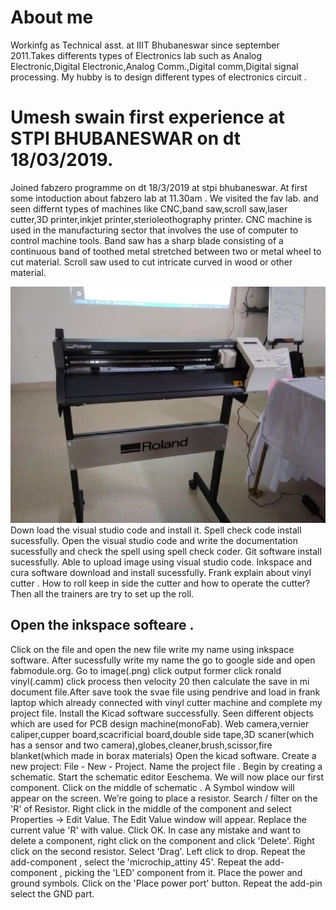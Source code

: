 # About me
Workinfg as Technical asst. at IIIT Bhubaneswar since september 2011.Takes  differents types of Electronics lab such as Analog Electronic,Digital Electronic,Analog Comm.,Digital comm,Digital signal processing. My hubby is to design different types of electronics circuit .
# Umesh swain first experience at STPI BHUBANESWAR on dt 18/03/2019.
Joined fabzero programme on dt 18/3/2019 at stpi bhubaneswar.
At first some intoduction about fabzero lab at 11.30am .
We visited the fav lab. and seen differnt types of machines like CNC,band saw,scroll saw,laser cutter,3D printer,inkjet printer,sterioleothography printer.
CNC machine is used in the manufacturing sector that involves the use of computer to control machine tools.
Band saw has a sharp blade consisting of a continuous band of toothed metal stretched between two or metal wheel to cut material.
Scroll saw used to cut intricate curved in wood or other material.

![](image/index.jpg)
Down load the visual studio code and install it.
Spell check code install sucessfully.
Open the visual studio code and write the documentation sucessfully and check the spell using spell check coder.
Git software install sucessfully.
Able to upload image using visual studio code.
Inkspace and cura software download and install sucessfully.
Frank explain about vinyl cutter .
How to roll keep in side the cutter and how to operate the cutter? Then all the trainers are try to set up the roll.
## Open the inkspace  softeare .
Click on the file and open the new file write my name using inkspace software.
After sucessfully write my name the go to google side and open fabmodule.org.
Go to image(.png) click output former click ronald vinyl(.camm) click process then velocity 20 then calculate the save in mi document file.After save took the svae file using pendrive and load in frank laptop which already connected with vinyl cutter machine and complete my project file. 
Install the Kicad software successfully.
Seen different objects which are used for PCB design machine(monoFab).
Web camera,vernier caliper,cupper board,scacrificial board,double side tape,3D scaner(which has a sensor and two camera),globes,cleaner,brush,scissor,fire blanket(which made in borax materials)
Open the kicad software.
Create a new project: File - New - Project. Name the project file .
Begin by creating a schematic. Start the schematic editor Eeschema.
We will now place our first component.
Click on the middle of  schematic . A  Symbol window will appear on the screen. We’re going to place a resistor. Search / filter on the 'R' of Resistor. 
Right click in the middle of the component and select Properties → Edit Value.
The Edit Value  window will appear. Replace the current value 'R' with value. Click OK.
In case any mistake and want to delete a component, right click on the component and click 'Delete'.
Right click on the second resistor. Select 'Drag'. Left click to drop. 
Repeat the add-component , select the 'microchip_attiny 45'.
Repeat the add-component , picking the 'LED' component from it.
Place the power and ground symbols. Click on the 'Place power port' button.
Repeat the add-pin  select the GND part.





